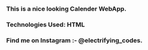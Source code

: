 ### This is a nice looking Calender WebApp.

### Technologies Used: HTML

### Find me on Instagram :- @electrifying_codes.